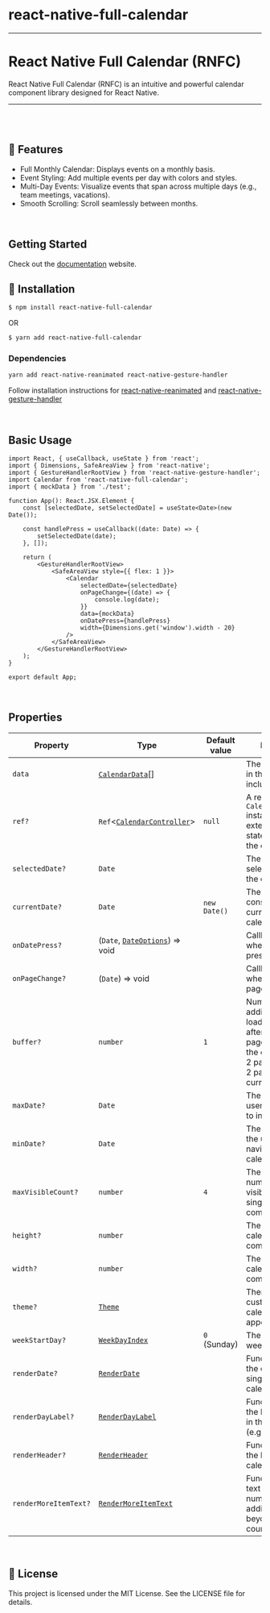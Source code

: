 # react-native-full-calendar

---

# React Native Full Calendar (RNFC)

React Native Full Calendar (RNFC) is an intuitive and powerful calendar component library designed for React Native.

---

<br/>

<br/>

## 🚀 Features

-   Full Monthly Calendar: Displays events on a monthly basis.
-   Event Styling: Add multiple events per day with colors and styles.
-   Multi-Day Events: Visualize events that span across multiple days (e.g., team meetings, vacations).
-   Smooth Scrolling: Scroll seamlessly between months.

<br/>

## Getting Started

Check out the [documentation](https://nichecoding.github.io) website.

## 🔌 Installation

```sh
$ npm install react-native-full-calendar
```

OR

```sh
$ yarn add react-native-full-calendar
```

### Dependencies

```sh
yarn add react-native-reanimated react-native-gesture-handler
```

Follow installation instructions for [react-native-reanimated](https://github.com/kmagiera/react-native-reanimated) and [react-native-gesture-handler](https://github.com/kmagiera/react-native-gesture-handler)

<br />

## Basic Usage

```tsx
import React, { useCallback, useState } from 'react';
import { Dimensions, SafeAreaView } from 'react-native';
import { GestureHandlerRootView } from 'react-native-gesture-handler';
import Calendar from 'react-native-full-calendar';
import { mockData } from './test';

function App(): React.JSX.Element {
    const [selectedDate, setSelectedDate] = useState<Date>(new Date());

    const handlePress = useCallback((date: Date) => {
        setSelectedDate(date);
    }, []);

    return (
        <GestureHandlerRootView>
            <SafeAreaView style={{ flex: 1 }}>
                <Calendar
                    selectedDate={selectedDate}
                    onPageChange={(date) => {
                        console.log(date);
                    }}
                    data={mockData}
                    onDatePress={handlePress}
                    width={Dimensions.get('window').width - 20}
                />
            </SafeAreaView>
        </GestureHandlerRootView>
    );
}

export default App;
```

<br />

## Properties

| Property              | Type                                                           | Default value | Description                                                                                                                                                   |
| --------------------- | -------------------------------------------------------------- | ------------- | ------------------------------------------------------------------------------------------------------------------------------------------------------------- |
| `data`                | [`CalendarData`](https://nichecoding.github.io/docs/types/CalendarData)[]                    |               | The data displayed in the calendar, including events                                                                                                          |
| `ref?`                | `Ref`\<[`CalendarController`](https://nichecoding.github.io/docs/types/CalendarController)\> | `null`        | A reference to the `CalendarController` instance, allowing external control or state inspection of the calendar.                                              |
| `selectedDate?`       | `Date`                                                         |               | The currently selected date in the calendar.                                                                                                                  |
| `currentDate?`        | `Date`                                                         | `new Date()`  | The date considered as the current day in the calendar.                                                                                                       |
| `onDatePress?`        | (`Date`, [`DateOptions`](https://nichecoding.github.io/docs/types/DateOptions)) => void      |               | Callback triggered when a date is pressed.                                                                                                                    |
| `onPageChange?`       | (`Date`) => void                                               |               | Callback triggered when the calendar page changes.                                                                                                            |
| `buffer?`             | `number`                                                       | `1`           | Number of additional pages to load before and after the current page. If `buffer` is 2, the calendar loads 2 pages before and 2 pages after the current page. |
| `maxDate?`            | `Date`                                                         |               | The latest date the user can navigate to in the calendar.                                                                                                     |
| `minDate?`            | `Date`                                                         |               | The earliest date the user can navigate to in the calendar.                                                                                                   |
| `maxVisibleCount?`    | `number`                                                       | `4`           | The maximum number of items visible within a single date component.                                                                                           |
| `height?`             | `number`                                                       |               | The height of the calendar component.                                                                                                                         |
| `width?`              | `number`                                                       |               | The width of the calendar component.                                                                                                                          |
| `theme?`              | [`Theme`](https://nichecoding.github.io/docs/types/Theme)                                    |               | Theme settings for customizing the calendar's appearance.                                                                                                     |
| `weekStartDay?`       | [`WeekDayIndex`](https://nichecoding.github.io/docs/types/WeekDayIndex)                      | `0` (Sunday)  | The first day of the week.                                                                                                                                    |
| `renderDate?`         | [`RenderDate`](https://nichecoding.github.io/docs/types/RenderDate)                          |               | Function to render the content of a single day in the calendar.                                                                                               |
| `renderDayLabel?`     | [`RenderDayLabel`](https://nichecoding.github.io/docs/types/RenderDayLabel)                  |               | Function to render the labels for days in the calendar (e.g., Mon, Tue).                                                                                      |
| `renderHeader?`       | [`RenderHeader`](https://nichecoding.github.io/docs/types/RenderHeader)                      |               | Function to render the header of the calendar.                                                                                                                |
| `renderMoreItemText?` | [`RenderMoreItemText`](https://nichecoding.github.io/docs/types/RenderMoreItemText)          |               | Function to render text indicating the number of additional items beyond the visible count.                                                                   |

<br />

## 📄 License

This project is licensed under the MIT License. See the LICENSE file for details.
